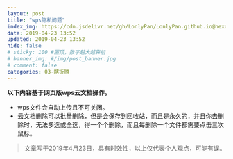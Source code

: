 ```yaml
---
layout: post
title: "wps隐私问题"
index_img: https://cdn.jsdelivr.net/gh/LonlyPan/LonlyPan.github.io@hexo_source/hexo_images/wps隐私问题/wps隐私.png
data: 2019-04-23 13:52
updated: 2019-04-23 13:52
hide: false
# sticky: 100 #置顶，数字越大越靠前
# banner_img: #/img/post_banner.jpg
# comment: false
categories: 03-瞎折腾
---
```


**以下内容基于网页版wps云文档操作。**  

- wps文件会自动上传且不可关闭。  
- 云文档删除可以批量删除，但是会保存到回收站，而且是永久的，并且你去删除时，无法多选或全选，得一个个删除，而且每删除一个文件都需要点击三次鼠标。

<!--more-->
>文章写于2019年4月23日，具有时效性，以上仅代表个人观点，可能有误。